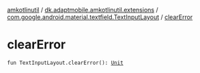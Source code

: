 [amkotlinutil](../../index.md) / [dk.adaptmobile.amkotlinutil.extensions](../index.md) / [com.google.android.material.textfield.TextInputLayout](index.md) / [clearError](clear-error.md)

# clearError

`fun TextInputLayout.clearError(): `[`Unit`](https://kotlinlang.org/api/latest/jvm/stdlib/kotlin/-unit/index.html)